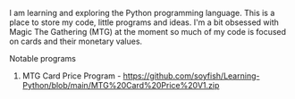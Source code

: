 I am learning and exploring the Python programming language. This is a place to store my code, little programs and ideas. I'm a bit obsessed with Magic The Gathering (MTG) at the moment so much of my code is focused on cards and their monetary values.

Notable programs
1. MTG Card Price Program - https://github.com/soyfish/Learning-Python/blob/main/MTG%20Card%20Price%20V1.zip
